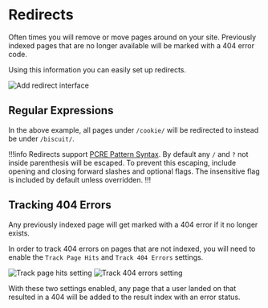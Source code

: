 # Redirects

Often times you will remove or move pages around on your site. Previously
indexed pages that are no longer available will be marked with a 404 error
code.

Using this information you can easily set up redirects.

<img src="/content/add-redirect.png" alt="Add redirect interface">

## Regular Expressions

In the above example, all pages under `/cookie/` will be redirected to instead
be under `/biscuit/`.

!!!info Redirects support [PCRE Pattern Syntax](https://www.php.net/manual/en/reference.pcre.pattern.syntax.php).
By default any `/` and `?` not inside parenthesis will be escaped. To prevent
this escaping, include opening and closing forward slashes and optional flags.
The insensitive flag is included by default unless overridden. !!!

## Tracking 404 Errors

Any previously indexed page will get marked with a 404 error if it no longer
exists.

In order to track 404 errors on pages that are not indexed, you will need to
enable the `Track Page Hits` and `Track 404 Errors` settings.

<img src="/content/track-page-hits.png" alt="Track page hits setting">

<img src="/content/track-404-errors.png" alt="Track 404 errors setting">

With these two settings enabled, any page that a user landed on that resulted
in a 404 will be added to the result index with an error status.
